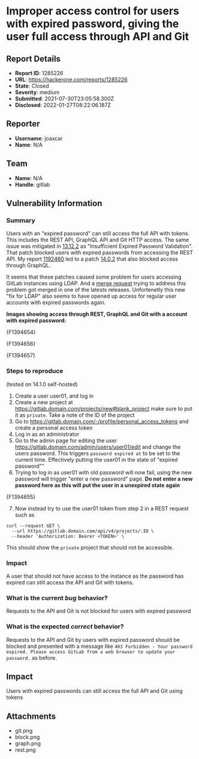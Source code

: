 # Improper access control for users with expired password, giving the user full access through API and Git

## Report Details
- **Report ID**: 1285226
- **URL**: https://hackerone.com/reports/1285226
- **State**: Closed
- **Severity**: medium
- **Submitted**: 2021-07-30T23:05:58.300Z
- **Disclosed**: 2022-01-27T08:22:06.187Z

## Reporter
- **Username**: joaxcar
- **Name**: N/A

## Team
- **Name**: N/A
- **Handle**: gitlab

## Vulnerability Information
### Summary

Users with an "expired password" can still access the full API with tokens. This includes the REST API, GraphQL API and Git HTTP access. The same issue was mitigated in [13.12.2](https://about.gitlab.com/releases/2021/06/01/security-release-gitlab-13-12-2-released/#insufficient-expired-password-validation) as "Insufficient Expired Password Validation". That patch blocked users with expired passwords from accessing the REST API. My report [1192460](https://hackerone.com/reports/1192460) led to a patch [14.0.2](https://about.gitlab.com/releases/2021/07/01/security-release-gitlab-14-0-2-released/#a-deactivated-user-can-access-data-through-graphql) that also blocked access through GraphQL.

It seems that these patches caused some problem for users accessing GitLab instances using LDAP. And a [merge request](https://gitlab.com/gitlab-org/gitlab/-/merge_requests/63466) trying to address this problem got merged in one of the latests releases. Unfortenetly this new "fix for LDAP" also seems to have opened up access for regular user accounts with expired passwords again.

__Images showing access through REST, GraphQL and Git with a account with expired password:__

{F1394654}

{F1394656}

{F1394657}

### Steps to reproduce
(tested on 14.1.0 self-hosted)

1. Create a user user01, and log in
2. Create a new project at https://gitlab.domain.com/projects/new#blank_project make sure to put it as `private`. Take a note of the ID of the project
3. Go to https://gitlab.domain.com/-/profile/personal_access_tokens and create a personal access token
4. Log in as an administrator
5. Go to the admin page for editing the user https://gitlab.domain.com/admin/users/user01/edit and change the users password. This triggers `password expired at` to be set to the current time. Effectively putting the user01 in the state of "expired password""
6. Trying to log in as user01 with old password will now fail, using the new password will trigger "enter a new password" page. __Do not enter a new password here as this will put the user in a unexpired state again__

{F1394655}

7. Now instead try to use the user01 token from step 2 in a REST request such as
```
curl --request GET \
  --url https://gitlab.domain.com/api/v4/projects/:ID \
  --header 'Authorization: Bearer <TOKEN>' \
```
This should show the `private` project that should not be accessible.

### Impact

A user that should not have access to the instance as the password has expired can still access the API and Git with tokens.

### What is the current *bug* behavior?

Requests to the API and Git is not blocked for users with expired password

### What is the expected *correct* behavior?

Requests to the API and Git by users with expired password should be blocked and presented with a message like `403 Forbidden - Your password expired. Please access GitLab from a web browser to update your password.` as before.

## Impact

Users with expired passwords can still access the full API and Git using tokens

## Attachments
- git.png
- block.png
- graph.png
- rest.png
